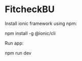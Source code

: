 # FitcheckBU


Install ionic framework using npm:

 npm install -g @ionic/cli

Run app:

 npm run dev
 
 
